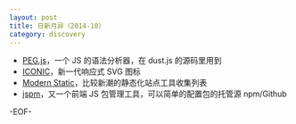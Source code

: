 ```yaml
---
layout: post
title: 日新月异（2014-10）
category: discovery
---
```


* [PEG.js](http://pegjs.majda.cz/)，一个 JS 的语法分析器，在 dust.js 的源码里用到
* [ICONIC](https://useiconic.com/)，新一代响应式 SVG 图标
* [Modern Static](http://www.modernstatic.com/)，比较新潮的静态化站点工具收集列表
* [jspm](http://jspm.io/)，又一个前端 JS 包管理工具，可以简单的配置包的托管源 npm/Github

-EOF-
